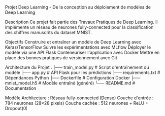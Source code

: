 Projet Deep Learning - De la conception au déploiement de modèles de Deep Learning

Description
Ce projet fait partie des Travaux Pratiques de Deep Learning. Il implémente un réseau de neurones fully-connected pour la classification des chiffres manuscrits du dataset MNIST.

Objectifs
Construire et entraîner un modèle de Deep Learning avec Keras/TensorFlow
Suivre les expérimentations avec MLflow
Déployer le modèle via une API Flask
Conteneuriser l'application avec Docker
Mettre en place des bonnes pratiques de versionnement avec Git

Architecture du Projet
.
├── train_model.py          # Script d'entraînement du modèle
├── app.py                  # API Flask pour les prédictions
├── requirements.txt        # Dépendances Python
├── Dockerfile             # Configuration Docker
├── mnist_model.h5         # Modèle entraîné (généré)
└── README.md              # Documentation

Modèle
Architecture : Réseau fully-connected (Dense)
Couche d'entrée : 784 neurones (28×28 pixels)
Couche cachée : 512 neurones + ReLU + Dropout(0)
